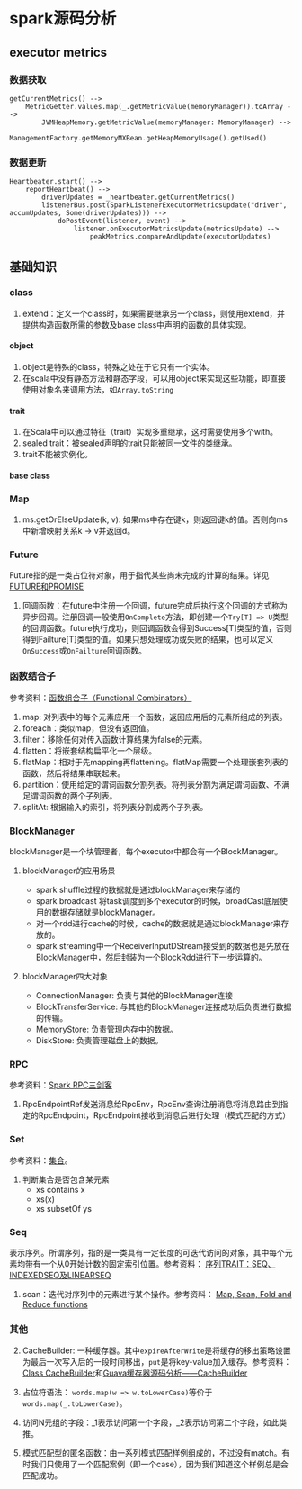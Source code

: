 # spark源码分析

## executor metrics

### 数据获取
```
getCurrentMetrics() -->
    MetricGetter.values.map(_.getMetricValue(memoryManager)).toArray -->
        JVMHeapMemory.getMetricValue(memoryManager: MemoryManager) -->
            ManagementFactory.getMemoryMXBean.getHeapMemoryUsage().getUsed()
```

### 数据更新
```
Heartbeater.start() -->
    reportHeartbeat() -->
        driverUpdates = _heartbeater.getCurrentMetrics()
        listenerBus.post(SparkListenerExecutorMetricsUpdate("driver", accumUpdates, Some(driverUpdates))) -->
            doPostEvent(listener, event) --> 
                listener.onExecutorMetricsUpdate(metricsUpdate) -->
                    peakMetrics.compareAndUpdate(executorUpdates)
```

## 基础知识

### class

1. extend：定义一个class时，如果需要继承另一个class，则使用extend，并提供构造函数所需的参数及base class中声明的函数的具体实现。

#### object
1. object是特殊的class，特殊之处在于它只有一个实体。
2. 在scala中没有静态方法和静态字段，可以用object来实现这些功能，即直接使用对象名来调用方法，如`Array.toString`

#### trait
1. 在Scala中可以通过特征（trait）实现多重继承，这时需要使用多个with。
2. sealed trait：被sealed声明的trait只能被同一文件的类继承。
3. trait不能被实例化。

#### base class

### Map
1. ms.getOrElseUpdate(k, v): 如果ms中存在键k，则返回键k的值。否则向ms中新增映射关系k -> v并返回d。

### Future
Future指的是一类占位符对象，用于指代某些尚未完成的计算的结果。详见[FUTURE和PROMISE](https://docs.scala-lang.org/zh-cn/overviews/core/futures.html)

1. 回调函数：在future中注册一个回调，future完成后执行这个回调的方式称为异步回调。注册回调一般使用`OnComplete`方法，即创建一个`Try[T] => U`类型的回调函数。future执行成功，则回调函数会得到Success[T]类型的值，否则得到Failture[T]类型的值。如果只想处理成功或失败的结果，也可以定义`OnSuccess`或`OnFailture`回调函数。

### 函数结合子
参考资料：[函数组合子（Functional Combinators）](https://twitter.github.io/scala_school/zh_cn/collections.html)

1. map: 对列表中的每个元素应用一个函数，返回应用后的元素所组成的列表。
2. foreach：类似map，但没有返回值。
3. filter：移除任何对传入函数计算结果为false的元素。
4. flatten：将嵌套结构扁平化一个层级。
5. flatMap：相对于先mapping再flattening。flatMap需要一个处理嵌套列表的函数，然后将结果串联起来。
6. partition：使用给定的谓词函数分割列表。将列表分割为满足谓词函数、不满足谓词函数的两个子列表。
7. splitAt: 根据输入的索引，将列表分割成两个子列表。

### BlockManager
blockManager是一个块管理者，每个executor中都会有一个BlockManager。

1. blockManager的应用场景
    * spark shuffle过程的数据就是通过blockManager来存储的
    * spark broadcast 将task调度到多个executor的时候，broadCast底层使用的数据存储就是blockManager。
    * 对一个rdd进行cache的时候，cache的数据就是通过blockManager来存放的。
    * spark streaming中一个ReceiverInputDStream接受到的数据也是先放在BlockManager中，然后封装为一个BlockRdd进行下一步运算的。

2. blockManager四大对象
    * ConnectionManager: 负责与其他的BlockManager连接
    * BlockTransferService: 与其他的BlockManager连接成功后负责进行数据的传输。
    * MemoryStore: 负责管理内存中的数据。
    * DiskStore: 负责管理磁盘上的数据。

### RPC
参考资料：[Spark RPC三剑客](https://www.jianshu.com/p/228b274faa51)

1. RpcEndpointRef发送消息给RpcEnv，RpcEnv查询注册消息将消息路由到指定的RpcEndpoint，RpcEndpoint接收到消息后进行处理（模式匹配的方式）

### Set
参考资料：[集合](https://docs.scala-lang.org/zh-cn/overviews/collections/sets.html)。

1. 判断集合是否包含某元素
    * xs contains x
    * xs(x)
    * xs subsetOf ys

### Seq
表示序列。所谓序列，指的是一类具有一定长度的可迭代访问的对象，其中每个元素均带有一个从0开始计数的固定索引位置。参考资料：
[序列TRAIT：SEQ、INDEXEDSEQ及LINEARSEQ](https://docs.scala-lang.org/zh-cn/overviews/collections/seqs.html)

1. scan：迭代对序列中的元素进行某个操作。参考资料：
[Map, Scan, Fold and Reduce functions](http://scaledcode.blogspot.com/2014/02/map-scan-fold-and-reduce-functions.html)

### 其他
2. CacheBuilder: 一种缓存器。其中`expireAfterWrite`是将缓存的移出策略设置为最后一次写入后的一段时间移出，`put`是将key-value加入缓存。参考资料：
[Class CacheBuilder](https://google.github.io/guava/releases/16.0/api/docs/com/google/common/cache/CacheBuilder.html)和[Guava缓存器源码分析——CacheBuilder](https://blog.csdn.net/desilting/article/details/11768773)

3. 占位符语法：
`words.map(w => w.toLowerCase)`等价于`words.map(_.toLowerCase)`。

4. 访问N元组的字段：_1表示访问第一个字段，_2表示访问第二个字段，如此类推。

5. 模式匹配型的匿名函数：由一系列模式匹配样例组成的，不过没有match。有时我们只使用了一个匹配案例（即一个case），因为我们知道这个样例总是会匹配成功。

